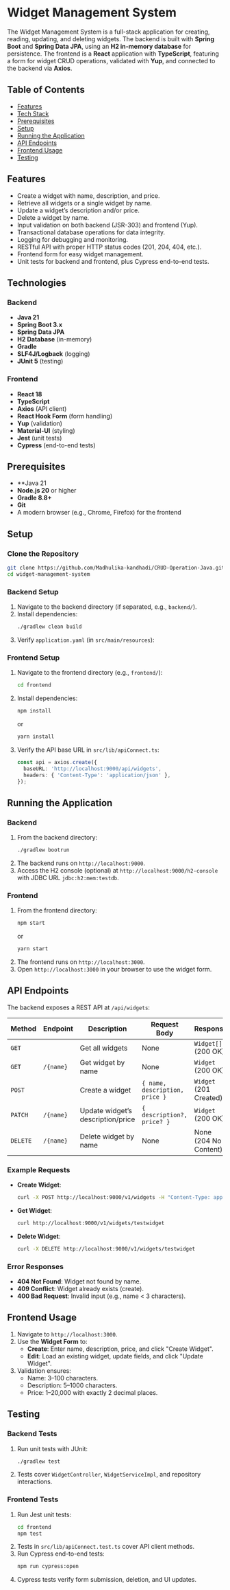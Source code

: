 

# Widget Management System

The Widget Management System is a full-stack application for creating, reading, updating, and deleting widgets. The backend is built with **Spring Boot** and **Spring Data JPA**, using an **H2 in-memory database** for persistence. The frontend is a **React** application with **TypeScript**, featuring a form for widget CRUD operations, validated with **Yup**, and connected to the backend via **Axios**.

## Table of Contents
- [Features](#features)
- [Tech Stack](#technologies)
- [Prerequisites](#prerequisites)
- [Setup](#setup)
- [Running the Application](#running-the-application)
- [API Endpoints](#api-endpoints)
- [Frontend Usage](#frontend-usage)
- [Testing](#testing)

## Features
- Create a widget with name, description, and price.
- Retrieve all widgets or a single widget by name.
- Update a widget’s description and/or price.
- Delete a widget by name.
- Input validation on both backend (JSR-303) and frontend (Yup).
- Transactional database operations for data integrity.
- Logging for debugging and monitoring.
- RESTful API with proper HTTP status codes (201, 204, 404, etc.).
- Frontend form for easy widget management.
- Unit tests for backend and frontend, plus Cypress end-to-end tests.

## Technologies
### Backend
- **Java 21**
- **Spring Boot 3.x**
- **Spring Data JPA**
- **H2 Database** (in-memory)
- **Gradle**
- **SLF4J/Logback** (logging)
- **JUnit 5** (testing)

### Frontend
- **React 18**
- **TypeScript**
- **Axios** (API client)
- **React Hook Form** (form handling)
- **Yup** (validation)
- **Material-UI** (styling)
- **Jest** (unit tests)
- **Cypress** (end-to-end tests)

## Prerequisites
- **Java 21
- **Node.js 20** or higher
- **Gradle 8.8+**
- **Git**
- A modern browser (e.g., Chrome, Firefox) for the frontend

## Setup

### Clone the Repository
```bash
git clone https://github.com/Madhulika-kandhadi/CRUD-Operation-Java.git
cd widget-management-system
```

### Backend Setup
1. Navigate to the backend directory (if separated, e.g., `backend/`).
2. Install dependencies:
   ```bash
   ./gradlew clean build
   ```
3. Verify `application.yaml` (in `src/main/resources`):
   

### Frontend Setup
1. Navigate to the frontend directory (e.g., `frontend/`):
   ```bash
   cd frontend
   ```
2. Install dependencies:
   ```bash
   npm install
   ```
   or
   ```bash
   yarn install
   ```
3. Verify the API base URL in `src/lib/apiConnect.ts`:
   ```typescript
   const api = axios.create({
     baseURL: 'http://localhost:9000/api/widgets',
     headers: { 'Content-Type': 'application/json' },
   });
   ```

## Running the Application

### Backend
1. From the backend directory:
   ```bash
   ./gradlew bootrun
   ```
2. The backend runs on `http://localhost:9000`.
3. Access the H2 console (optional) at `http://localhost:9000/h2-console` with JDBC URL `jdbc:h2:mem:testdb`.

### Frontend
1. From the frontend directory:
   ```bash
   npm start
   ```
   or
   ```bash
   yarn start
   ```
2. The frontend runs on `http://localhost:3000`.
3. Open `http://localhost:3000` in your browser to use the widget form.

## API Endpoints
The backend exposes a REST API at `/api/widgets`:

| Method | Endpoint | Description                     | Request Body                     | Response                     |
|--------|----------|---------------------------------|----------------------------------|------------------------------|
| `GET`  |          | Get all widgets                 | None                             | `Widget[]` (200 OK)          |
| `GET`  | `/{name}` | Get widget by name              | None                             | `Widget` (200 OK)            |
| `POST` |          | Create a widget                 | `{ name, description, price }`   | `Widget` (201 Created)       |
| `PATCH`| `/{name}` | Update widget’s description/price | `{ description?, price? }`     | `Widget` (200 OK)            |
| `DELETE` | `/{name}`| Delete widget by name           | None                             | None (204 No Content)        |

### Example Requests
- **Create Widget**:
  ```bash
  curl -X POST http://localhost:9000/v1/widgets -H "Content-Type: application/json" -d '{"name":"testwidget","description":"Test widget","price":9.99}'
  ```
- **Get Widget**:
  ```bash
  curl http://localhost:9000/v1/widgets/testwidget
  ```
- **Delete Widget**:
  ```bash
  curl -X DELETE http://localhost:9000/v1/widgets/testwidget
  ```

### Error Responses
- **404 Not Found**: Widget not found by name.
- **409 Conflict**: Widget already exists (create).
- **400 Bad Request**: Invalid input (e.g., name < 3 characters).

## Frontend Usage
1. Navigate to `http://localhost:3000`.
2. Use the **Widget Form** to:
    - **Create**: Enter name, description, price, and click "Create Widget".
    - **Edit**: Load an existing widget, update fields, and click "Update Widget".
3. Validation ensures:
    - Name: 3–100 characters.
    - Description: 5–1000 characters.
    - Price: 1–20,000 with exactly 2 decimal places.

## Testing

### Backend Tests
1. Run unit tests with JUnit:
   ```bash
   ./gradlew test
   ```
2. Tests cover `WidgetController`, `WidgetServiceImpl`, and repository interactions.

### Frontend Tests
1. Run Jest unit tests:
   ```bash
   cd frontend
   npm test
   ```
2. Tests in `src/lib/apiConnect.test.ts` cover API client methods.
3. Run Cypress end-to-end tests:
   ```bash
   npm run cypress:open
   ```
4. Cypress tests verify form submission, deletion, and UI updates.



